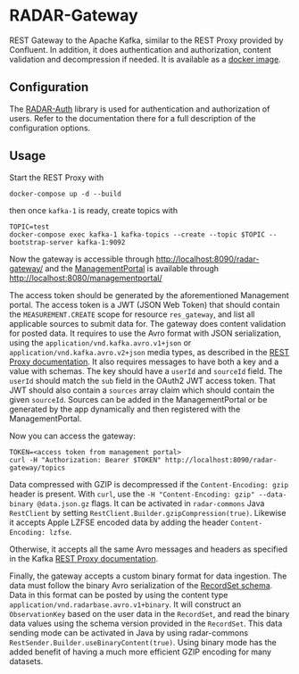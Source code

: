 # RADAR-Gateway

REST Gateway to the Apache Kafka, similar to the REST Proxy provided by Confluent. In addition, it does authentication and authorization, content validation and decompression if needed. It is available as a [docker image](https://hub.docker.com/r/radarbase/radar-gateway).

## Configuration

The [RADAR-Auth] library is used for authentication and authorization of users. Refer to the documentation there for a full description of the configuration options.

## Usage

Start the REST Proxy with

```shell
docker-compose up -d --build
```

then once `kafka-1` is ready, create topics with

```shell
TOPIC=test
docker-compose exec kafka-1 kafka-topics --create --topic $TOPIC --bootstrap-server kafka-1:9092
```

Now the gateway is accessible through <http://localhost:8090/radar-gateway/> and the [ManagementPortal] is available through <http://localhost:8080/managementportal/>

The access token should be generated by the aforementioned Management portal. The access token is a JWT (JSON Web Token) that should contain the `MEASUREMENT.CREATE` scope for resource `res_gateway`, and list all applicable sources to submit data for. The gateway does content validation for posted data. It requires to use the Avro format with JSON serialization, using the `application/vnd.kafka.avro.v1+json` or `application/vnd.kafka.avro.v2+json` media types, as described in the [REST Proxy documentation].  It also requires messages to have both a key and a value with schemas. The key should have a `userId` and `sourceId` field. The `userId` should match the `sub` field in the OAuth2 JWT access token. That JWT should also contain a `sources` array claim which should contain the given `sourceId`. Sources can be added in the ManagementPortal or be generated by the app dynamically and then registered with the ManagementPortal.

Now you can access the gateway:
```shell
TOKEN=<access token from management portal>
curl -H "Authorization: Bearer $TOKEN" http://localhost:8090/radar-gateway/topics
```

Data compressed with GZIP is decompressed if the `Content-Encoding: gzip` header is present. With `curl`, use the `-H "Content-Encoding: gzip" --data-binary @data.json.gz` flags. It can be activated in `radar-commons` Java `RestClient` by setting `RestClient.Builder.gzipCompression(true)`. Likewise it accepts Apple LZFSE encoded data by adding the header `Content-Encoding: lzfse`.

Otherwise, it accepts all the same Avro messages and headers as specified in the Kafka [REST Proxy documentation].

Finally, the gateway accepts a custom binary format for data ingestion. The data must follow the binary Avro serialization of the [RecordSet schema](https://github.com/RADAR-base/RADAR-Schemas/blob/master/commons/kafka/record_set.avsc). Data in this format can be posted by using the content type `application/vnd.radarbase.avro.v1+binary`. It will construct an `ObservationKey` based on the user data in the `RecordSet`, and read the binary data values using the schema version provided in the `RecordSet`. This data sending mode can be activated in Java by using radar-commons `RestSender.Builder.useBinaryContent(true)`. Using binary mode has the added benefit of having a much more efficient GZIP encoding for many datasets.

[REST Proxy documentation]: https://docs.confluent.io/current/kafka-rest/api.html
[RADAR-Auth]: https://github.com/RADAR-base/ManagementPortal/tree/master/radar-auth
[ManagementPortal]: https://github.com/RADAR-base/ManagementPortal
